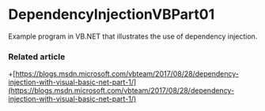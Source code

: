 # DependencyInjectionVBPart01
Example program in VB.NET that illustrates the use of dependency injection.

### Related article
 +[https://blogs.msdn.microsoft.com/vbteam/2017/08/28/dependency-injection-with-visual-basic-net-part-1/](https://blogs.msdn.microsoft.com/vbteam/2017/08/28/dependency-injection-with-visual-basic-net-part-1/)
